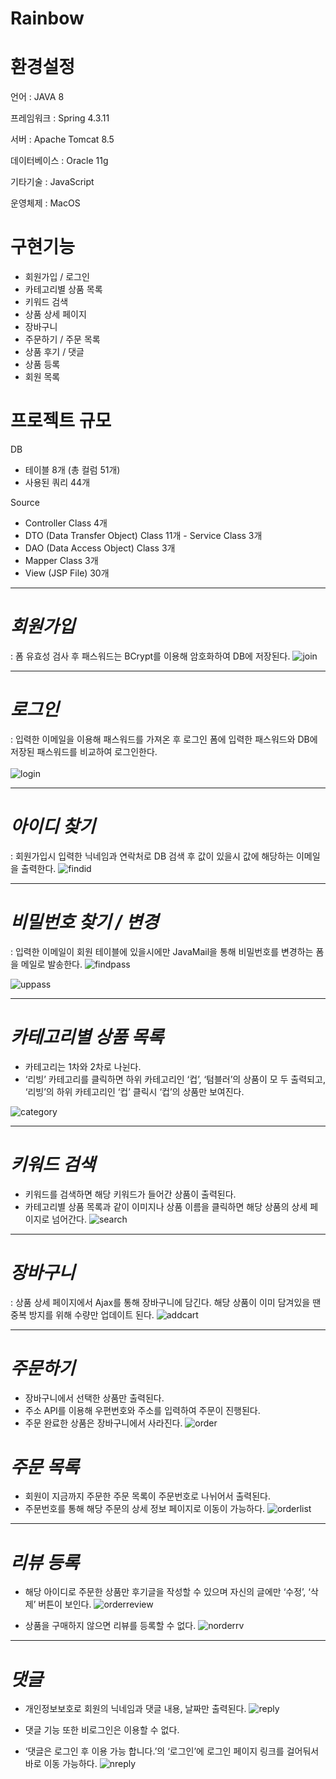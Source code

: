 # Rainbow

# 환경설정
언어 : JAVA 8

프레임워크 : Spring 4.3.11

서버 : Apache Tomcat 8.5

데이터베이스 : Oracle 11g

기타기술 : JavaScript

운영체제 : MacOS

# 구현기능
- 회원가입 / 로그인
- 카테고리별 상품 목록
- 키워드 검색
- 상품 상세 페이지
- 장바구니
- 주문하기 / 주문 목록
- 상품 후기 / 댓글
- 상품 등록
- 회원 목록

# 프로젝트 규모
DB
- 테이블 8개 (총 컬럼 51개)
- 사용된 쿼리 44개

Source
- Controller Class 4개
- DTO (Data Transfer Object) Class 11개 - Service Class 3개
- DAO (Data Access Object) Class 3개
- Mapper Class 3개
- View (JSP File) 30개

<hr/>


# *회원가입*
: 폼 유효성 검사 후 패스워드는 BCrypt를 이용해 암호화하여 DB에 저장된다.
![join](Rainbow/src/main/webapp/resources/images/join.gif)

<hr/>

# *로그인*
: 입력한 이메일을 이용해 패스워드를 가져온 후 로그인 폼에 입력한 패스워드와 DB에 저장된 패스워드를 비교하여 로그인한다.
<br/>
<br/>
![login](Rainbow/src/main/webapp/resources/images/login.gif)

<hr/>



# *아이디 찾기*
: 회원가입시 입력한 닉네임과 연락처로 DB 검색 후 값이 있을시 값에 해당하는 이메일을 출력한다.
![findid](Rainbow/src/main/webapp/resources/images/findid.gif)

<hr/>



# *비밀번호 찾기 / 변경*
: 입력한 이메일이 회원 테이블에 있을시에만 JavaMail을 통해 비밀번호를 변경하는 폼을 메일로 발송한다.
![findpass](Rainbow/src/main/webapp/resources/images/findpass.gif)

![uppass](Rainbow/src/main/webapp/resources/images/uppass.gif)

<hr/>



# *카테고리별 상품 목록*
- 카테고리는 1차와 2차로 나뉜다. 
- ‘리빙’ 카테고리를 클릭하면 하위 카테고리인 ‘컵’, ‘텀블러’의 상품이 모 두 출력되고, ‘리빙’의 하위 카테고리인 ‘컵’ 클릭시 ‘컵’의 상품만 보여진다.

![category](Rainbow/src/main/webapp/resources/images/category.gif)

<hr/>



# *키워드 검색*
- 키워드를 검색하면 해당 키워드가 들어간 상품이 출력된다. 
- 카테고리별 상품 목록과 같이 이미지나 상품 이름을 클릭하면 해당 상품의 상세 페이지로 넘어간다.
![search](Rainbow/src/main/webapp/resources/images/search.gif)

<hr/>



# *장바구니*
: 상품 상세 페이지에서 Ajax를 통해 장바구니에 담긴다. 해당 상품이 이미 담겨있을 땐 중복 방지를 위해 수량만 업데이트 된다.
![addcart](Rainbow/src/main/webapp/resources/images/addcart.gif)

<hr/>



# *주문하기*
- 장바구니에서 선택한 상품만 출력된다.
- 주소 API를 이용해 우편번호와 주소를 입력하여 주문이 진행된다.
- 주문 완료한 상품은 장바구니에서 사라진다.
![order](Rainbow/src/main/webapp/resources/images/order.gif)



# *주문 목록*
- 회원이 지금까지 주문한 주문 목록이 주문번호로 나뉘어서 출력된다. 
- 주문번호를 통해 해당 주문의 상세 정보 페이지로 이동이 가능하다.
![orderlist](Rainbow/src/main/webapp/resources/images/orderlist.gif)

<hr/>



# *리뷰 등록*
- 해당 아이디로 주문한 상품만 후기글을 작성할 수 있으며 자신의 글에만 ‘수정’, ‘삭제’ 버튼이 보인다. 
![orderreview](Rainbow/src/main/webapp/resources/images/orderreview.gif)

- 상품을 구매하지 않으면 리뷰를 등록할 수 없다.
![norderrv](Rainbow/src/main/webapp/resources/images/norderrv.gif)

<hr/>



# *댓글*
- 개인정보보호로 회원의 닉네임과 댓글 내용, 날짜만 출력된다.
![reply](Rainbow/src/main/webapp/resources/images/reply.gif)

- 댓글 기능 또한 비로그인은 이용할 수 없다.
- ‘댓글은 로그인 후 이용 가능 합니다.’의 ‘로그인’에 로그인 페이지 링크를 걸어둬서 바로 이동 가능하다.
![nreply](Rainbow/src/main/webapp/resources/images/nreply.gif)

